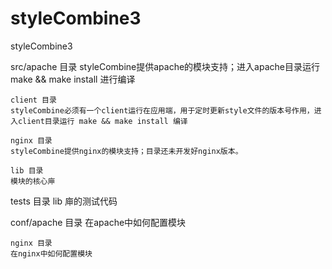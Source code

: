 styleCombine3
=============

styleCombine3

src/apache 目录
	styleCombine提供apache的模块支持；进入apache目录运行make && make install 进行编译

	client 目录
	styleCombine必须有一个client运行在应用端，用于定时更新style文件的版本号作用，进入client目录运行 make && make install 编译

	nginx 目录
	styleCombine提供nginx的模块支持；目录还未开发好nginx版本。

	lib 目录
	模块的核心庘

tests 目录
	lib 庘的测试代码

conf/apache 目录
	在apache中如何配置模块

	nginx 目录
	在nginx中如何配置模块